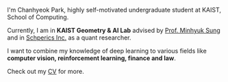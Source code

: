 I'm Chanhyeok Park, highly self-motivated undergraduate student at KAIST, School of Computing.  

Currently, I am in **KAIST Geometry & AI Lab** advised by [Prof. Minhyuk Sung](https://mhsung.github.io/) and in [Schperics Inc.](https://www.schperics.com/) as a quant researcher.

I want to combine my knowledge of deep learning to various fields like **computer vision, reinforcement learning, finance and law**.

Check out my [CV](https://drive.google.com/file/d/1uczAnvoOZYLgDe7OYqn3NGRvBlrFpc-U/view?usp=sharing) for more.
